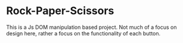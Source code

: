 # Rock-Paper-Scissors

This is a Js DOM manipulation based project. Not much of a focus on design here, rather a focus on the functionality of each button.